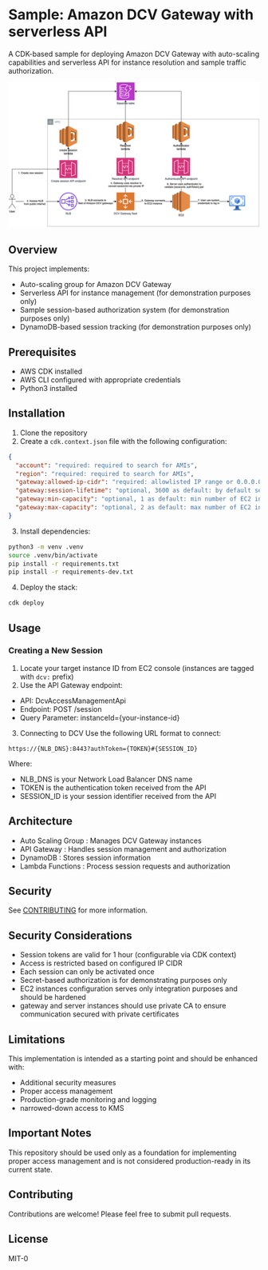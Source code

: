 # Sample: Amazon DCV Gateway with serverless API 

A CDK-based sample for deploying Amazon DCV Gateway with auto-scaling capabilities and serverless API for instance resolution and sample traffic authorization.

![Amazon DCV Gateway Architecture](media/diagram.drawio.png)

## Overview

This project implements:
- Auto-scaling group for Amazon DCV Gateway
- Serverless API for instance management (for demonstration purposes only)
- Sample session-based authorization system (for demonstration purposes only)
- DynamoDB-based session tracking (for demonstration purposes only)

## Prerequisites

- AWS CDK installed
- AWS CLI configured with appropriate credentials
- Python3 installed

## Installation

1. Clone the repository
2. Create a `cdk.context.json` file with the following configuration: 
```json
{
  "account": "required: required to search for AMIs",
  "region": "required: required to search for AMIs",
  "gateway:allowed-ip-cidr": "required: allowlisted IP range or 0.0.0.0/0 for public access",
  "gateway:session-lifetime": "optional, 3600 as default: by default session should be established in 1h or will expire",
  "gateway:min-capacity": "optional, 1 as default: min number of EC2 instances in gateway fleet",
  "gateway:max-capacity": "optional, 2 as default: max number of EC2 instances in gateway fleet"
}
```
3. Install dependencies:
```bash
python3 -m venv .venv
source .venv/bin/activate
pip install -r requirements.txt
pip install -r requirements-dev.txt
```

4. Deploy the stack:
```bash
cdk deploy
```

## Usage

### Creating a New Session

1. Locate your target instance ID from EC2 console (instances are tagged with `dcv:` prefix)
2. Use the API Gateway endpoint:
- API: DcvAccessManagementApi
- Endpoint: POST /session
- Query Parameter: instanceId={your-instance-id}
3. Connecting to DCV
Use the following URL format to connect:
```
https://{NLB_DNS}:8443?authToken={TOKEN}#{SESSION_ID}
```
Where:
- NLB_DNS is your Network Load Balancer DNS name
- TOKEN is the authentication token received from the API
- SESSION_ID is your session identifier received from the API

## Architecture
- Auto Scaling Group : Manages DCV Gateway instances
- API Gateway : Handles session management and authorization
- DynamoDB : Stores session information
- Lambda Functions : Process session requests and authorization

## Security
See [CONTRIBUTING](CONTRIBUTING.md#security-issue-notifications) for more information.

## Security Considerations
- Session tokens are valid for 1 hour (configurable via CDK context)
- Access is restricted based on configured IP CIDR
- Each session can only be activated once
- Secret-based authorization is for demonstrating purposes only
- EC2 instances configuration serves only integration purposes and should be hardened
- gateway and server instances should use private CA to ensure communication secured with private certificates

## Limitations
This implementation is intended as a starting point and should be enhanced with:
- Additional security measures
- Proper access management
- Production-grade monitoring and logging
- narrowed-down access to KMS

## Important Notes
This repository should be used only as a foundation for implementing proper access management and is not considered production-ready in its current state.

## Contributing
Contributions are welcome! Please feel free to submit pull requests.

## License
MIT-0